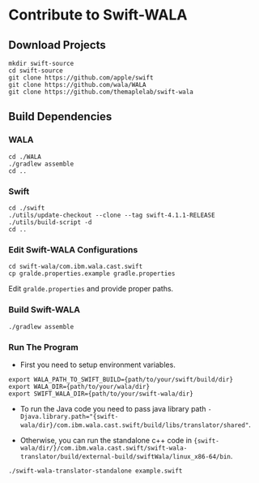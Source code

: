 # Contribute to Swift-WALA


## Download Projects

```
mkdir swift-source
cd swift-source
git clone https://github.com/apple/swift
git clone https://github.com/wala/WALA
git clone https://github.com/themaplelab/swift-wala
```

## Build Dependencies


### WALA

```
cd ./WALA
./gradlew assemble
cd ..
```

### Swift

```
cd ./swift
./utils/update-checkout --clone --tag swift-4.1.1-RELEASE
./utils/build-script -d
cd ..
```


### Edit Swift-WALA Configurations

```
cd swift-wala/com.ibm.wala.cast.swift
cp gralde.properties.example gradle.properties
```

Edit `gralde.properties` and provide proper paths.


### Build Swift-WALA

```
./gradlew assemble
```


### Run The Program


- First you need to setup environment variables.

```
export WALA_PATH_TO_SWIFT_BUILD={path/to/your/swift/build/dir}
export WALA_DIR={path/to/your/wala/dir}
export SWIFT_WALA_DIR={path/to/your/swift-wala/dir}
```


- To run the Java code you need to pass java library path `-Djava.library.path="{swift-wala/dir}/com.ibm.wala.cast.swift/build/libs/translator/shared"`.


- Otherwise, you can run the standalone c++ code in `{swift-wala/dir/}/com.ibm.wala.cast.swift/swift-wala-translator/build/external-build/swiftWala/linux_x86-64/bin`.

```
./swift-wala-translator-standalone example.swift
```


